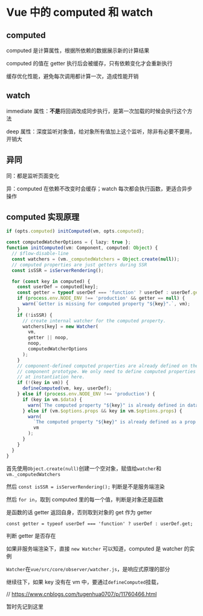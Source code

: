 # Vue 中的 computed 和 watch

## computed

computed 是计算属性，根据所依赖的数据展示新的计算结果

computed 的值在 getter 执行后会被缓存，只有依赖变化才会重新执行

缓存优化性能，避免每次调用都计算一次，造成性能开销

## watch

immediate 属性：**不是**将回调改成同步执行，是第一次加载的时候会执行这个方法

deep 属性：深度监听对象值，给对象所有值加上这个监听，除非有必要不要用，开销大

## 异同

同：都是监听页面变化

异：computed 在依赖不改变时会缓存；watch 每次都会执行函数，更适合异步操作

## computed 实现原理

```js
if (opts.computed) initComputed(vm, opts.computed);
```

```ts
const computedWatcherOptions = { lazy: true };
function initComputed(vm: Component, computed: Object) {
  // $flow-disable-line
  const watchers = (vm._computedWatchers = Object.create(null));
  // computed properties are just getters during SSR
  const isSSR = isServerRendering();

  for (const key in computed) {
    const userDef = computed[key];
    const getter = typeof userDef === 'function' ? userDef : userDef.get;
    if (process.env.NODE_ENV !== 'production' && getter == null) {
      warn(`Getter is missing for computed property "${key}".`, vm);
    }
    if (!isSSR) {
      // create internal watcher for the computed property.
      watchers[key] = new Watcher(
        vm,
        getter || noop,
        noop,
        computedWatcherOptions
      );
    }
    // component-defined computed properties are already defined on the
    // component prototype. We only need to define computed properties defined
    // at instantiation here.
    if (!(key in vm)) {
      defineComputed(vm, key, userDef);
    } else if (process.env.NODE_ENV !== 'production') {
      if (key in vm.$data) {
        warn(`The computed property "${key}" is already defined in data.`, vm);
      } else if (vm.$options.props && key in vm.$options.props) {
        warn(
          `The computed property "${key}" is already defined as a prop.`,
          vm
        );
      }
    }
  }
}
```

首先使用`Object.create(null)`创建一个空对象，赋值给`watcher`和`vm._computedWatchers`

然后 `const isSSR = isServerRendering();` 判断是不是服务端渲染

然后 `for in`，取到 computed 里的每一个值，判断是对象还是函数

是函数的话 getter 返回自身，否则取到对象的 get 作为 getter

`const getter = typeof userDef === 'function' ? userDef : userDef.get;`

判断 getter 是否存在

如果非服务端渲染下，直接 `new Watcher` 可以知道，computed 是 watcher 的实例

`Watcher`在`vue/src/core/observer/watcher.js`，是响应式原理的部分

继续往下，如果 key 没有在 vm 中，要通过`defineComputed`挂载，

// https://www.cnblogs.com/tugenhua0707/p/11760466.html

暂时先记到这里
